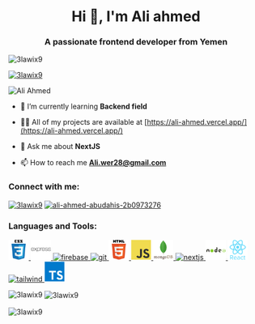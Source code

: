 <h1 align="center">Hi 👋, I'm Ali ahmed</h1>
<h3 align="center">A passionate frontend developer from Yemen</h3>

<p align="left"> <img src="https://komarev.com/ghpvc/?username=3lawix9&label=Profile%20views&color=0e75b6&style=flat" alt="3lawix9" /> </p>

<p align="left"> <a href="https://twitter.com/3lawix9" target="blank"><img src="https://img.shields.io/twitter/follow/3lawix9?logo=twitter&style=for-the-badge" alt="3lawix9" /></a> </p>
<p align="left">
  <img 
    src="https://avatars.githubusercontent.com/u/92171974?v=4"
    width="300"
    alt="Ali Ahmed"
  />
</p>


- 🌱 I’m currently learning **Backend field**

- 👨‍💻 All of my projects are available at [https://ali-ahmed.vercel.app/](https://ali-ahmed.vercel.app/)

- 💬 Ask me about **NextJS**

- 📫 How to reach me **Ali.wer28@gmail.com**

<h3 align="left">Connect with me:</h3>
<p align="left">
<a href="https://twitter.com/3lawix9" target="blank"><img align="center" src="https://raw.githubusercontent.com/rahuldkjain/github-profile-readme-generator/master/src/images/icons/Social/twitter.svg" alt="3lawix9" height="30" width="40" /></a>
<a href="https://linkedin.com/in/ali-ahmed-abudahis-2b0973276" target="blank"><img align="center" src="https://raw.githubusercontent.com/rahuldkjain/github-profile-readme-generator/master/src/images/icons/Social/linked-in-alt.svg" alt="ali-ahmed-abudahis-2b0973276" height="30" width="40" /></a>
</p>

<h3 align="left">Languages and Tools:</h3>
<p align="left"> <a href="https://www.w3schools.com/css/" target="_blank" rel="noreferrer"> <img src="https://raw.githubusercontent.com/devicons/devicon/master/icons/css3/css3-original-wordmark.svg" alt="css3" width="40" height="40"/> </a> <a href="https://expressjs.com" target="_blank" rel="noreferrer"> <img src="https://raw.githubusercontent.com/devicons/devicon/master/icons/express/express-original-wordmark.svg" alt="express" width="40" height="40"/> </a> <a href="https://firebase.google.com/" target="_blank" rel="noreferrer"> <img src="https://www.vectorlogo.zone/logos/firebase/firebase-icon.svg" alt="firebase" width="40" height="40"/> </a> <a href="https://git-scm.com/" target="_blank" rel="noreferrer"> <img src="https://www.vectorlogo.zone/logos/git-scm/git-scm-icon.svg" alt="git" width="40" height="40"/> </a> <a href="https://www.w3.org/html/" target="_blank" rel="noreferrer"> <img src="https://raw.githubusercontent.com/devicons/devicon/master/icons/html5/html5-original-wordmark.svg" alt="html5" width="40" height="40"/> </a> <a href="https://developer.mozilla.org/en-US/docs/Web/JavaScript" target="_blank" rel="noreferrer"> <img src="https://raw.githubusercontent.com/devicons/devicon/master/icons/javascript/javascript-original.svg" alt="javascript" width="40" height="40"/> </a> <a href="https://www.mongodb.com/" target="_blank" rel="noreferrer"> <img src="https://raw.githubusercontent.com/devicons/devicon/master/icons/mongodb/mongodb-original-wordmark.svg" alt="mongodb" width="40" height="40"/> </a> <a href="https://nextjs.org/" target="_blank" rel="noreferrer"> <img src="https://cdn.worldvectorlogo.com/logos/nextjs-2.svg" alt="nextjs" width="40" height="40"/> </a> <a href="https://nodejs.org" target="_blank" rel="noreferrer"> <img src="https://raw.githubusercontent.com/devicons/devicon/master/icons/nodejs/nodejs-original-wordmark.svg" alt="nodejs" width="40" height="40"/> </a> <a href="https://reactjs.org/" target="_blank" rel="noreferrer"> <img src="https://raw.githubusercontent.com/devicons/devicon/master/icons/react/react-original-wordmark.svg" alt="react" width="40" height="40"/> </a> <a href="https://tailwindcss.com/" target="_blank" rel="noreferrer"> <img src="https://www.vectorlogo.zone/logos/tailwindcss/tailwindcss-icon.svg" alt="tailwind" width="40" height="40"/> </a> <a href="https://www.typescriptlang.org/" target="_blank" rel="noreferrer"> <img src="https://raw.githubusercontent.com/devicons/devicon/master/icons/typescript/typescript-original.svg" alt="typescript" width="40" height="40"/> </a> </p>

<p><img align="left" src="https://github-readme-stats.vercel.app/api/top-langs?username=3lawix9&show_icons=true&locale=en&layout=compact" alt="3lawix9" /></p>

<p>&nbsp;<img align="center" src="https://github-readme-stats.vercel.app/api?username=3lawix9&show_icons=true&locale=en" alt="3lawix9" /></p>

<p><img align="center" src="https://github-readme-streak-stats.herokuapp.com/?user=3lawix9&" alt="3lawix9" /></p>
